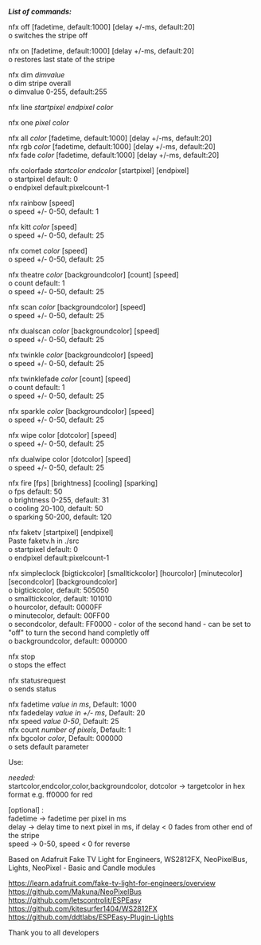 <i><b>List of commands:</b></i><br>

nfx off [fadetime, default:1000] [delay +/-ms, default:20]<br>
o switches the stripe off<br>

nfx on [fadetime, default:1000] [delay +/-ms, default:20]<br>
o restores last state of the stripe<br>

nfx dim <i>dimvalue</i><br>
o dim stripe overall<br>
o dimvalue 0-255, default:255<br>

nfx line <i>startpixel endpixel color</i><br>

nfx one <i>pixel color</i><br>

nfx all <i>color</i> [fadetime, default:1000] [delay +/-ms, default:20]<br>
nfx rgb <i>color</i> [fadetime, default:1000] [delay +/-ms, default:20]<br>
nfx fade <i>color</i> [fadetime, default:1000] [delay +/-ms, default:20]<br>

nfx colorfade <i>startcolor endcolor</i> [startpixel] [endpixel]<br>
o startpixel default: 0<br>
o endpixel default:pixelcount-1<br>

nfx rainbow [speed]<br>
o speed +/- 0-50, default: 1<br>

nfx kitt <i>color</i> [speed]<br>
o speed +/- 0-50, default: 25<br>

nfx comet <i>color</i> [speed]<br>
o speed +/- 0-50, default: 25<br>

nfx theatre <i>color</i> [backgroundcolor] [count] [speed]<br>
o count default: 1<br>
o speed +/- 0-50, default: 25<br>

nfx scan <i>color</i> [backgroundcolor] [speed]<br>
o speed +/- 0-50, default: 25<br>

nfx dualscan <i>color</i> [backgroundcolor] [speed]<br>
o speed +/- 0-50, default: 25<br>

nfx twinkle <i>color</i> [backgroundcolor] [speed]<br>
o speed +/- 0-50, default: 25<br>

nfx twinklefade <i>color</i> [count] [speed]<br>
o count default: 1<br>
o speed +/- 0-50, default: 25<br>

nfx sparkle <i>color</i> [backgroundcolor] [speed]<br>
o speed +/- 0-50, default: 25<br>

nfx wipe color [dotcolor] [speed]<br>
o speed +/- 0-50, default: 25<br>

nfx dualwipe color [dotcolor] [speed]<br>
o speed +/- 0-50, default: 25<br>

nfx fire [fps] [brightness] [cooling] [sparking]<br>
o fps default: 50<br>
o brightness 0-255, default: 31<br>
o cooling 20-100, default: 50<br>
o sparking 50-200, default: 120<br>

nfx faketv [startpixel] [endpixel]<br>
Paste faketv.h in ./src<br>
o startpixel default: 0<br>
o endpixel default:pixelcount-1<br>

nfx simpleclock [bigtickcolor] [smalltickcolor] [hourcolor] [minutecolor] [secondcolor] [backgroundcolor]<br>
o bigtickcolor, default: 505050<br>
o smalltickcolor, default: 101010<br>
o hourcolor, default: 0000FF<br>
o minutecolor, default: 00FF00<br>
o secondcolor, default: FF0000 - color of the second hand - can be set to "off" to turn the second hand completly off<br>
o backgroundcolor, default: 000000<br>

nfx stop<br>
o stops the effect<br>

nfx statusrequest<br>
o sends status<br>
	
nfx fadetime <i>value in ms</i>, Default: 1000<br>
nfx fadedelay <i>value in +/- ms</i>, Default: 20<br>
nfx speed <i>value 0-50</i>, Default: 25<br>
nfx count <i>number of pixels</i>, Default: 1<br>
nfx bgcolor <i>color</i>, Default: 000000<br>
o sets default parameter

Use:<br>

<i>needed:</i><br>
startcolor,endcolor,color,backgroundcolor, dotcolor -> targetcolor in hex format e.g. ff0000 for red<br>

[optional] : <br>
fadetime ->  fadetime per pixel in ms<br>
delay ->  delay time to next pixel in ms, if delay < 0 fades from other end of the stripe<br>
speed -> 0-50, speed < 0 for reverse


Based on Adafruit Fake TV Light for Engineers, WS2812FX, NeoPixelBus, Lights, NeoPixel - Basic and Candle modules<br>

https://learn.adafruit.com/fake-tv-light-for-engineers/overview<br>
https://github.com/Makuna/NeoPixelBus<br>
https://github.com/letscontrolit/ESPEasy<br>
https://github.com/kitesurfer1404/WS2812FX<br>
https://github.com/ddtlabs/ESPEasy-Plugin-Lights<br>

Thank you to all developers
